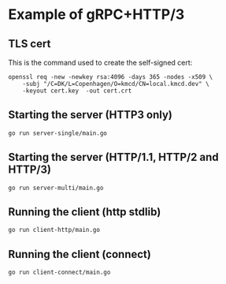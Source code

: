 # Example of gRPC+HTTP/3

## TLS cert
This is the command used to create the self-signed cert:

```shell
openssl req -new -newkey rsa:4096 -days 365 -nodes -x509 \
    -subj "/C=DK/L=Copenhagen/O=kmcd/CN=local.kmcd.dev" \
    -keyout cert.key  -out cert.crt
```

## Starting the server (HTTP3 only)
```shell
go run server-single/main.go
```

## Starting the server (HTTP/1.1, HTTP/2 and HTTP/3)
```shell
go run server-multi/main.go
```

## Running the client (http stdlib)
```shell
go run client-http/main.go
```

## Running the client (connect)
```shell
go run client-connect/main.go
```
